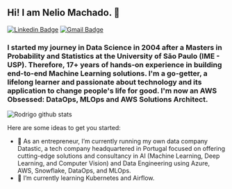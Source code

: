 ## Hi! I am Nelio Machado.  👋

[![Linkedin Badge](https://img.shields.io/badge/-LinkedIn-blue?style=for-the-badge&logo=Linkedin&logoColor=white&link=https:https://www.https://www.linkedin.com/in/neliomachado/)](https://www.https://www.linkedin.com/in/neliomachado/)
[![Gmail Badge](https://img.shields.io/badge/-Gmail-c14438?style=for-the-badge&logo=Gmail&logoColor=white&link=mailto:neliomachado@gmail.com)](mailto:neliomachado@gmail.com)

### I started my journey in Data Science in 2004 after a Masters in Probability and Statistics at the University of São Paulo (IME - USP). Therefore, 17+ years of hands-on experience in building end-to-end Machine Learning solutions. I'm a go-getter, a lifelong learner and passionate about technology and its application to change people's life for good. I'm now an AWS Obsessed: DataOps, MLOps and AWS Solutions Architect.


![Rodrigo github stats](https://github-readme-stats.vercel.app/api?username=MathMachado)

Here are some ideas to get you started:

- 🔭 As an entrepreneur, I’m currently running my own data company Datastic, a tech company headquartered in Portugal focused on offering cutting-edge solutions and consultancy in AI (Machine Learning, Deep Learning, and Computer Vision) and Data Engineering using Azure, AWS, Snowflake, DataOps, and MLOps.
- 🌱 I’m currently learning Kubernetes and Airflow.
